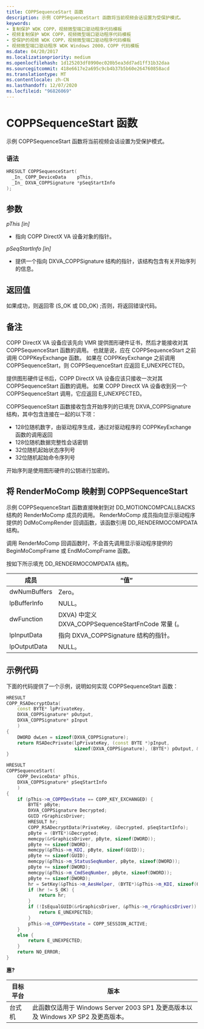 ```yaml
---
title: COPPSequenceStart 函数
description: 示例 COPPSequenceStart 函数将当前视频会话设置为受保护模式。
keywords:
- 复制保护 WDK COPP，视频微型端口驱动程序代码模板
- 视频复制保护 WDK COPP，视频微型端口驱动程序代码模板
- 受保护的视频 WDK COPP，视频微型端口驱动程序代码模板
- 视频微型端口驱动程序 WDK Windows 2000，COPP 代码模板
ms.date: 04/20/2017
ms.localizationpriority: medium
ms.openlocfilehash: 1d125203df8990ec020b5ea3dd7ad1ff31b32daa
ms.sourcegitcommit: 418e6617e2a695c9cb4b37b5b60e264760858acd
ms.translationtype: MT
ms.contentlocale: zh-CN
ms.lasthandoff: 12/07/2020
ms.locfileid: "96826069"
---
```

# <a name="coppsequencestart-function"></a>COPPSequenceStart 函数

示例 COPPSequenceStart 函数将当前视频会话设置为受保护模式。

### <a name="syntax"></a>语法

```cpp
HRESULT COPPSequenceStart(
  _In_ COPP_DeviceData    pThis,
  _In_ DXVA_COPPSignature *pSeqStartInfo
);
```

## <a name="parameters"></a>参数

*pThis [in]*

* 指向 COPP DirectX VA 设备对象的指针。

*pSeqStartInfo [in]*

* 提供一个指向 DXVA_COPPSignature 结构的指针，该结构包含有关开始序列的信息。

## <a name="return-value"></a>返回值

如果成功，则返回零 (S_OK 或 DD_OK) ;否则，将返回错误代码。

## <a name="remarks"></a>备注

COPP DirectX VA 设备应该先向 VMR 提供图形硬件证书，然后才能接收对其 COPPSequenceStart 函数的调用。 也就是说，应在 COPPSequenceStart 之前调用 COPPKeyExchange 函数。 如果在 COPPKeyExchange 之前调用 COPPSequenceStart，则 COPPSequenceStart 应返回 E_UNEXPECTED。

提供图形硬件证书后，COPP DirectX VA 设备应该只接收一次对其 COPPSequenceStart 函数的调用。 如果 COPP DirectX VA 设备收到另一个 COPPSequenceStart 调用，它应返回 E_UNEXPECTED。

COPPSequenceStart 函数接收包含开始序列的已填充 DXVA_COPPSignature 结构，其中包含连接在一起的以下项：

* 128位随机数字，由驱动程序生成，通过对驱动程序的 COPPKeyExchange 函数的调用返回
* 128位随机数据完整性会话密钥
* 32位随机起始状态序列号
* 32位随机起始命令序列号

开始序列是使用图形硬件的公钥进行加密的。

## <a name="mapping-rendermocomp-to-coppsequencestart"></a>将 RenderMoComp 映射到 COPPSequenceStart

示例 COPPSequenceStart 函数直接映射到对 DD_MOTIONCOMPCALLBACKS 结构的 RenderMoComp 成员的调用。 RenderMoComp 成员指向显示驱动程序提供的 DdMoCompRender 回调函数，该函数引用 DD_RENDERMOCOMPDATA 结构。

调用 RenderMoComp 回调函数时，不会首先调用显示驱动程序提供的 BeginMoCompFrame 或 EndMoCompFrame 函数。

按如下所示填充 DD_RENDERMOCOMPDATA 结构。

| 成员 | “值” |
| -- | -- |
| dwNumBuffers | Zero。 |
| lpBufferInfo | NULL。 |
| dwFunction | DXVA) 中定义 DXVA_COPPSequenceStartFnCode 常量 (。 |
| lpInputData | 指向 DXVA_COPPSignature 结构的指针。 |
| lpOutputData | NULL。 |

## <a name="example-code"></a>示例代码

下面的代码提供了一个示例，说明如何实现 COPPSequenceStart 函数：

```cpp
HRESULT
COPP_RSADecryptData(
    const BYTE* lpPrivateKey,
    DXVA_COPPSignature* pOutput,
    DXVA_COPPSignature* pInput
    )
{
    DWORD dwLen = sizeof(DXVA_COPPSignature);
    return RSADecPrivate(lpPrivateKey, (const BYTE *)pInput,
                         sizeof(DXVA_COPPSignature), (BYTE*) pOutput, &dwLen);
}

HRESULT
COPPSequenceStart(
    COPP_DeviceData* pThis,
    DXVA_COPPSignature* pSeqStartInfo
    )
{
    if (pThis->m_COPPDevState == COPP_KEY_EXCHANGED) {
        BYTE* pByte;
        DXVA_COPPSignature Decrypted;
        GUID rGraphicsDriver;
        HRESULT hr;
        COPP_RSADecryptData(PrivateKey, &Decrypted, pSeqStartInfo);
        pByte = (BYTE*)&Decrypted;
        memcpy(&rGraphicsDriver, pByte, sizeof(DWORD));
        pByte += sizeof(DWORD);
        memcpy(&pThis->m_KDI, pByte, sizeof(GUID));
        pByte += sizeof(GUID);
        memcpy(&pThis->m_StatusSeqNumber, pByte, sizeof(DWORD));
        pByte += sizeof(DWORD);
        memcpy(&pThis->m_CmdSeqNumber, pByte, sizeof(DWORD));
        pByte += sizeof(DWORD);
        hr = SetKey(&pThis->m_AesHelper, (BYTE*)&pThis->m_KDI, sizeof(GUID));
        if (hr != S_OK) {
            return hr;
        }
        if (!IsEqualGUID(&rGraphicsDriver, &pThis->m_rGraphicsDriver)) {
            return E_UNEXPECTED;
        }
        pThis->m_COPPDevState = COPP_SESSION_ACTIVE;
    }
    else {
        return E_UNEXPECTED;
    }
    return NO_ERROR;
}
```

**惠?**

| 目标平台 | 版本 |
| -- | -- |
| 台式机 | 此函数仅适用于 Windows Server 2003 SP1 及更高版本以及 Windows XP SP2 及更高版本。 |

